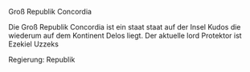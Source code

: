 Groß Republik Concordia



Die Groß Republik Concordia ist ein staat staat auf der Insel Kudos die wiederum auf dem Kontinent Delos liegt. Der aktuelle lord Protektor ist Ezekiel Uzzeks

Regierung: Republik 